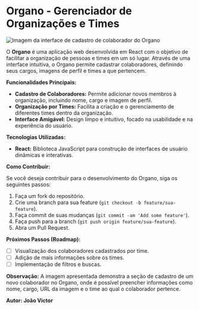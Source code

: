 
# Organo - Gerenciador de Organizações e Times

![Imagem da interface de cadastro de colaborador do Organo]([blob:https://web.whatsapp.com/32c78b1f-5a09-4623-bb80-d92014714e68](https://github.com/JoaoFigueired0/Web_Assets/blob/main/Captura%20de%20tela%202025-04-13%20114327.png?raw=true))

O **Organo** é uma aplicação web desenvolvida em React com o objetivo de facilitar a organização de pessoas e times em um só lugar. Através de uma interface intuitiva, o Organo permite cadastrar colaboradores, definindo seus cargos, imagens de perfil e times a que pertencem.

**Funcionalidades Principais:**

* **Cadastro de Colaboradores:** Permite adicionar novos membros à organização, incluindo nome, cargo e imagem de perfil.
* **Organização por Times:** Facilita a criação e o gerenciamento de diferentes times dentro da organização.
* **Interface Amigável:** Design limpo e intuitivo, focado na usabilidade e na experiência do usuário.

**Tecnologias Utilizadas:**

* **React:** Biblioteca JavaScript para construção de interfaces de usuário dinâmicas e interativas.

**Como Contribuir:**

Se você deseja contribuir para o desenvolvimento do Organo, siga os seguintes passos:

1.  Faça um fork do repositório.
2.  Crie uma branch para sua feature (`git checkout -b feature/sua-feature`).
3.  Faça commit de suas mudanças (`git commit -am 'Add some feature'`).
4.  Faça push para a branch (`git push origin feature/sua-feature`).
5.  Abra um Pull Request.

**Próximos Passos (Roadmap):**

* [ ] Visualização dos colaboradores cadastrados por time.
* [ ] Adição de mais informações sobre os times.
* [ ] Implementação de filtros e buscas.

**Observação:** A imagem apresentada demonstra a seção de cadastro de um novo colaborador no Organo, onde é possível preencher informações como nome, cargo, URL da imagem e o time ao qual o colaborador pertence.

**Autor: João Victor**
